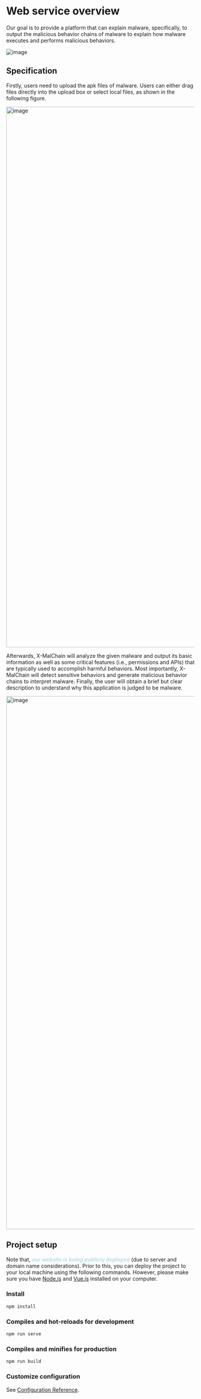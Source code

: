 # Web service overview
Our goal is to provide a platform that can explain malware, specifically, to output the malicious behavior chains of malware to explain how malware executes and performs malicious behaviors.

![image](https://github.com/X-MalChain/projects/assets/141179257/3526469e-1526-4702-8df1-aea4716c4620)

## Specification
Firstly, users need to upload the apk files of malware. Users can either drag files directly into the upload box or select local files, as shown in the following figure.

<img width="1440" alt="image" src="https://github.com/X-MalChain/projects/assets/141179257/c39c9295-e09b-44d5-b449-26fb8e21ace6">

Afterwards, X-MalChain will analyze the given malware and output its basic information as well as some critical features (i.e., permissions and APIs) that are typically used to accomplish harmful behaviors. Most importantly, X-MalChain will detect sensitive behaviors and generate malicious behavior chains to interpret malware. Finally, the user will obtain a brief but clear description to understand why this application is judged to be malware.

<img width="1420" alt="image" src="https://github.com/X-MalChain/projects/assets/141179257/1d489798-d311-4c3f-b267-c390e02a3266">


## Project setup
Note that, <font color=#b7dee2>_**our website is being publicly deployed**_</font> (due to server and domain name considerations). Prior to this, you can deploy the project to your local machine using the following commands. However, please make sure you have [Node.js](https://nodejs.org/en) and [Vue.js](https://cn.vuejs.org/) installed on your computer.
### Install
```
npm install
```

### Compiles and hot-reloads for development
```
npm run serve
```

### Compiles and minifies for production
```
npm run build
```

### Customize configuration
See [Configuration Reference](https://cli.vuejs.org/config/).
